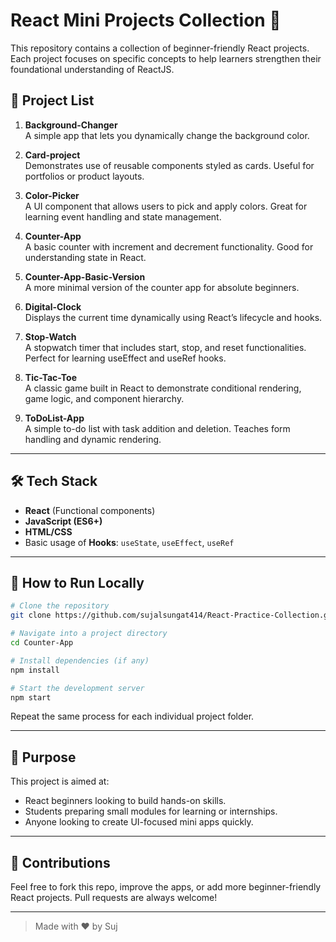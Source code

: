 # React Mini Projects Collection 🚀

This repository contains a collection of beginner-friendly React projects. Each project focuses on specific concepts to help learners strengthen their foundational understanding of ReactJS.

## 📁 Project List

1. **Background-Changer**  
   A simple app that lets you dynamically change the background color.

2. **Card-project**  
   Demonstrates use of reusable components styled as cards. Useful for portfolios or product layouts.

3. **Color-Picker**  
   A UI component that allows users to pick and apply colors. Great for learning event handling and state management.

4. **Counter-App**  
   A basic counter with increment and decrement functionality. Good for understanding state in React.

5. **Counter-App-Basic-Version**  
   A more minimal version of the counter app for absolute beginners.

6. **Digital-Clock**  
   Displays the current time dynamically using React’s lifecycle and hooks.

7. **Stop-Watch**  
   A stopwatch timer that includes start, stop, and reset functionalities. Perfect for learning useEffect and useRef hooks.

8. **Tic-Tac-Toe**  
   A classic game built in React to demonstrate conditional rendering, game logic, and component hierarchy.

9. **ToDoList-App**  
   A simple to-do list with task addition and deletion. Teaches form handling and dynamic rendering.

---

## 🛠️ Tech Stack

- **React** (Functional components)
- **JavaScript (ES6+)**
- **HTML/CSS**
- Basic usage of **Hooks**: `useState`, `useEffect`, `useRef`

---

## 🔧 How to Run Locally

```bash
# Clone the repository
git clone https://github.com/sujalsungat414/React-Practice-Collection.git

# Navigate into a project directory
cd Counter-App

# Install dependencies (if any)
npm install

# Start the development server
npm start
```

Repeat the same process for each individual project folder.

---

## 🎯 Purpose

This project is aimed at:

- React beginners looking to build hands-on skills.
- Students preparing small modules for learning or internships.
- Anyone looking to create UI-focused mini apps quickly.

---

## 📌 Contributions

Feel free to fork this repo, improve the apps, or add more beginner-friendly React projects. Pull requests are always welcome!

---


> Made with ❤️ by Suj
